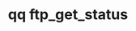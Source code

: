 ---
category: ftp
command: ftp_get_status
keywords: qq, qq_cli, ftp_get_status
optional_options: []
permalink: /qq-cli-command-guide/ftp/ftp_get_status.html
positional_options: []
sidebar: qq_cli_command_reference_sidebar
summary: This section explains how to use the <code>qq ftp_get_status</code> command.
synopsis: Get FTP server settings and status
title: qq ftp_get_status
usage: qq ftp_get_status [-h]

---